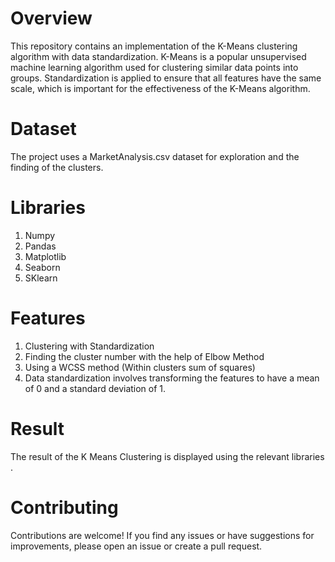 # Overview
This repository contains an implementation of the K-Means clustering algorithm with data standardization. K-Means is a popular unsupervised machine learning algorithm used for clustering 
similar data points into groups. 
Standardization is applied to ensure that all features have the same scale, which is important for the effectiveness of the K-Means algorithm.

# Dataset
The project uses a MarketAnalysis.csv dataset for exploration and the finding of the clusters.

# Libraries
1. Numpy
2. Pandas
3. Matplotlib
4. Seaborn
5. SKlearn

# Features
1. Clustering with Standardization
2. Finding the cluster number with the help of Elbow Method
3. Using a WCSS method (Within clusters sum of squares)
4. Data standardization involves transforming the features to have a mean of 0 and a standard deviation of 1.

# Result
The result of the K Means Clustering is displayed using the relevant libraries .

# Contributing
Contributions are welcome! If you find any issues or have suggestions for improvements, please open an issue or create a pull request.
